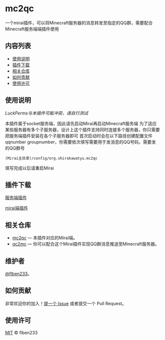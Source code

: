 # mc2qc
一个mirai插件，可以将Minecraft服务器的消息转发至指定的QQ群，需要配合Minecraft服务端端插件使用

## 内容列表

- [使用说明](#使用说明)
- [插件下载](#插件下载)
- [相关仓库](#相关仓库)
- [如何贡献](#如何贡献)
- [使用许可](#使用许可)

## 使用说明

*LuckPerms与本插件可能冲突，请自行测试*

本插件属于socket服务端，因此请先启动Mirai再启动Minecraft服务端
为了适应某些服务器有多个子服务器，设计上这个插件支持同时连接多个服务器，你只需要把服务端插件安装在各个子服务器即可
首次启动时会在以下路径创建配置文件 qqnumber groupnumber，你需要依次填写需要用于发消息的QQ号码，需要发的QQ群号
```
(Mirai主目录)/config/org.shirakawatyu.mc2qc
```
填写完成以后请重启Mirai

## 插件下载

[服务端插件](https://github.com/flben233/mc2qc_spigot/releases)

[mirai端插件](https://github.com/flben233/mc2qc/releases)

## 相关仓库

- [mc2qc](https://github.com/flben233/qc2mc) — 本插件对应的Mirai端。
- [qc2mc](https://github.com/flben233/qc2mc) — 你可以配合这个Mirai插件实现QQ群消息推送至Minecraft服务器。

## 维护者

[@flben233](https://github.com/flben233)。

## 如何贡献

非常欢迎你的加入！[提一个 Issue](https://github.com/flben233/mc2qc/issues/new) 或者提交一个 Pull Request。

## 使用许可

[MIT](LICENSE) © flben233

